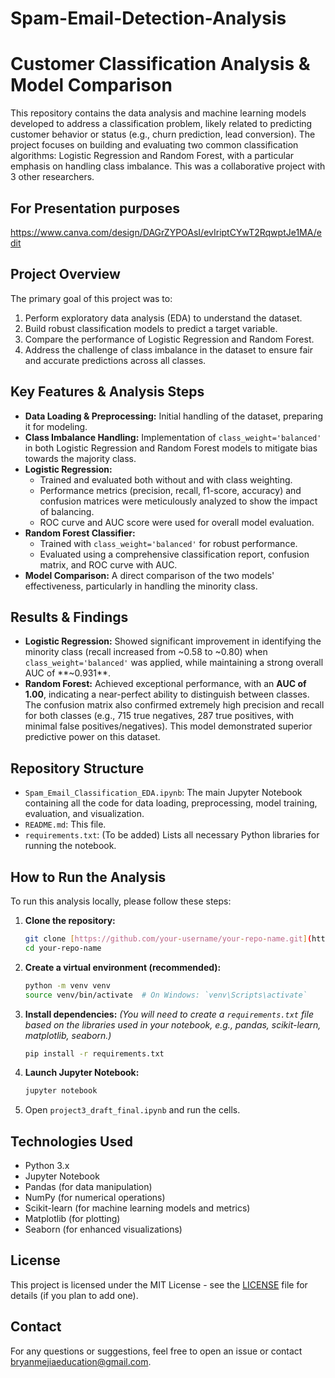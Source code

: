# Spam-Email-Detection-Analysis

# Customer Classification Analysis & Model Comparison

This repository contains the data analysis and machine learning models developed to address a classification problem, likely related to predicting customer behavior or status (e.g., churn prediction, lead conversion). The project focuses on building and evaluating two common classification algorithms: Logistic Regression and Random Forest, with a particular emphasis on handling class imbalance. This was a collaborative project with 3 other researchers.

## For Presentation purposes
https://www.canva.com/design/DAGrZYPOAsI/evIriptCYwT2RqwptJe1MA/edit

## Project Overview

The primary goal of this project was to:
1.  Perform exploratory data analysis (EDA) to understand the dataset.
2.  Build robust classification models to predict a target variable.
3.  Compare the performance of Logistic Regression and Random Forest.
4.  Address the challenge of class imbalance in the dataset to ensure fair and accurate predictions across all classes.

## Key Features & Analysis Steps

* **Data Loading & Preprocessing:** Initial handling of the dataset, preparing it for modeling.
* **Class Imbalance Handling:** Implementation of `class_weight='balanced'` in both Logistic Regression and Random Forest models to mitigate bias towards the majority class.
* **Logistic Regression:**
    * Trained and evaluated both without and with class weighting.
    * Performance metrics (precision, recall, f1-score, accuracy) and confusion matrices were meticulously analyzed to show the impact of balancing.
    * ROC curve and AUC score were used for overall model evaluation.
* **Random Forest Classifier:**
    * Trained with `class_weight='balanced'` for robust performance.
    * Evaluated using a comprehensive classification report, confusion matrix, and ROC curve with AUC.
* **Model Comparison:** A direct comparison of the two models' effectiveness, particularly in handling the minority class.

## Results & Findings

* **Logistic Regression:** Showed significant improvement in identifying the minority class (recall increased from ~0.58 to ~0.80) when `class_weight='balanced'` was applied, while maintaining a strong overall AUC of **~0.931**.
* **Random Forest:** Achieved exceptional performance, with an **AUC of 1.00**, indicating a near-perfect ability to distinguish between classes. The confusion matrix also confirmed extremely high precision and recall for both classes (e.g., 715 true negatives, 287 true positives, with minimal false positives/negatives). This model demonstrated superior predictive power on this dataset.

## Repository Structure

* `Spam_Email_Classification_EDA.ipynb`: The main Jupyter Notebook containing all the code for data loading, preprocessing, model training, evaluation, and visualization.
* `README.md`: This file.
* `requirements.txt`: (To be added) Lists all necessary Python libraries for running the notebook.

## How to Run the Analysis

To run this analysis locally, please follow these steps:

1.  **Clone the repository:**
    ```bash
    git clone [https://github.com/your-username/your-repo-name.git](https://github.com/your-username/your-repo-name.git)
    cd your-repo-name
    ```
2.  **Create a virtual environment (recommended):**
    ```bash
    python -m venv venv
    source venv/bin/activate  # On Windows: `venv\Scripts\activate`
    ```
3.  **Install dependencies:**
    *(You will need to create a `requirements.txt` file based on the libraries used in your notebook, e.g., pandas, scikit-learn, matplotlib, seaborn.)*
    ```bash
    pip install -r requirements.txt
    ```
4.  **Launch Jupyter Notebook:**
    ```bash
    jupyter notebook
    ```
5.  Open `project3_draft_final.ipynb` and run the cells.

## Technologies Used

* Python 3.x
* Jupyter Notebook
* Pandas (for data manipulation)
* NumPy (for numerical operations)
* Scikit-learn (for machine learning models and metrics)
* Matplotlib (for plotting)
* Seaborn (for enhanced visualizations)

## License

This project is licensed under the MIT License - see the [LICENSE](LICENSE) file for details (if you plan to add one).

## Contact

For any questions or suggestions, feel free to open an issue or contact bryanmejiaeducation@gmail.com.
